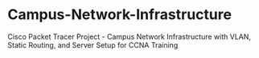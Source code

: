 # Campus-Network-Infrastructure
Cisco Packet Tracer Project - Campus Network Infrastructure with VLAN, Static Routing, and Server Setup for CCNA Training
